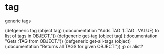 # tag
generic tags

(defgeneric tag          (object tag) (:documentation "Adds TAG '(:TAG . VALUE) to list of tags in OBJECT."))
(defgeneric get-tag      (object tag) (:documentation "Gets :TAG from OBJECT."))
(defgeneric get-all-tags (object)     (:documentation "Returns all TAGS for given OBJECT.")) ;p or alist?
